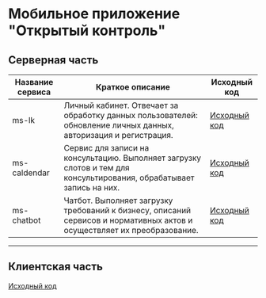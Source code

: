 # Мобильное приложение "Открытый контроль"

## Серверная часть


|Название сервиса | Краткое описание | Исходный код |
|-----------------|------------------|--------------|
|ms-lk|Личный кабинет. Отвечает за обработку данных пользователей: обновление личных данных, авторизация и регистрация.|[Исходный код](./ms-calendar-1.0.zip)|
|ms-caldendar|Сервис для записи на консультацию. Выполняет загрузку слотов и тем для консультирования, обрабатывает запись на них. | [Исходный код](./ms-calendar-1.0.zip) |
|ms-chatbot|Чатбот. Выполняет загрузку требований к бизнесу, описаний сервисов и нормативных актов и осуществляет их преобразование. | [Исходный код](./ms-chatbot-1.0.zip)|

***
 
## Клиентская часть

[Исходный код]()
